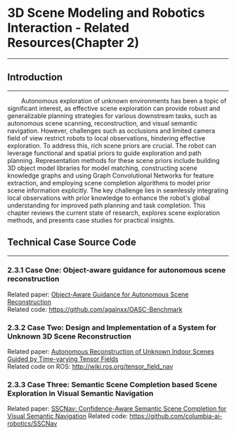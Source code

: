 
# 3D Scene Modeling and Robotics Interaction - Related Resources(Chapter 2)
**************************


## Introduction
**************************
&nbsp;&nbsp;&nbsp;&nbsp;&nbsp;&nbsp;&nbsp;&nbsp;Autonomous exploration of unknown environments has been a topic of significant interest, as effective scene exploration can provide robust and generalizable planning strategies for various downstream tasks, such as autonomous scene scanning, reconstruction, and visual semantic navigation. However, challenges such as occlusions and limited camera field of view restrict robots to local observations, hindering effective exploration. To address this, rich scene priors are crucial. The robot can leverage functional and spatial priors to guide exploration and path planning. Representation methods for these scene priors include building 3D object model libraries for model matching, constructing scene knowledge graphs and using Graph Convolutional Networks for feature extraction, and employing scene completion algorithms to model prior scene information explicitly. The key challenge lies in seamlessly integrating local observations with prior knowledge to enhance the robot's global understanding for improved path planning and task completion. This chapter reviews the current state of research, explores scene exploration methods, and presents case studies for practical insights.

## Technical Case Source Code
**************************
### 2.3.1 Case One: Object-aware guidance for autonomous scene reconstruction
Related paper: [Object-Aware Guidance for Autonomous Scene Reconstruction](https://vcc.tech/research/2018/ObjNBV)  <br>
Related code: https://github.com/againxx/OASC-Benchmark

### 2.3.2 Case Two: Design and Implementation of a System for Unknown 3D Scene Reconstruction
Related paper: [Autonomous Reconstruction of Unknown Indoor Scenes Guided by Time-varying Tensor Fields](https://vcc.tech/research/2017/Fetch1)  <br>
Related code on ROS: http://wiki.ros.org/tensor_field_nav

### 2.3.3 Case Three: Semantic Scene Completion based Scene Exploration in Visual Semantic Navigation
Related paper: [SSCNav: Confidence-Aware Semantic Scene Completion for Visual Semantic Navigation](https://sscnav.cs.columbia.edu/)
Related code: https://github.com/columbia-ai-robotics/SSCNav



